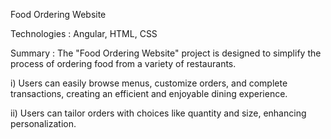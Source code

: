 Food Ordering Website

Technologies : Angular, HTML, CSS

Summary : The "Food Ordering Website" project is designed to
simplify the process of ordering food from a variety of
restaurants.

i) Users can easily browse menus, customize orders, and
   complete transactions, creating an efficient and enjoyable
   dining experience.

ii) Users can tailor orders with choices like quantity and size,
   enhancing personalization.
